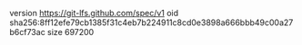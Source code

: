 version https://git-lfs.github.com/spec/v1
oid sha256:8ff12efe79cb1385f31c4eb7b224911c8cd0e3898a666bbb49c00a27b6cf73ac
size 697200
